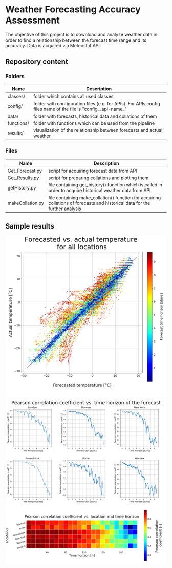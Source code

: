 # Weather Forecasting Accuracy Assessment

The objective of this project is to download and analyze weather data in order to find a relationship between the forecast time range and its accuracy. Data is acquired via Meteostat API.



## Repository content

### Folders 

| Name       | Description                                                  |
| ---------- | ------------------------------------------------------------ |
| classes/   | folder which contains all used classes                       |
| config/    | folder with configuration files (e.g. for APIs). For APIs config files name of the file is "config__api-name_" |
| data/      | folder with forecasts, historical data and collations of them |
| functions/ | folder with functions which can be used from the pipeline    |
| results/   | visualization of the relationship between forecasts and actual weather |



### Files 

| Name             | Description                                                  |
| ---------------- | ------------------------------------------------------------ |
| Get_Forecast.py  | script for acquiring forecast data from API                  |
| Get_Results.py   | script for preparing collations and plotting them            |
| getHistory.py    | file containing get_history() function which is called in order to acquire historical weather data from API |
| makeCollation.py | file containing make_collation() function for acquiring collations of forecasts and historical data for the further analysis |




## Sample results



<img src="results/2020-01-10 ~ 2020-02-20/forecast_vs_actual_averaged.png" alt="forecast_vs_actual" style="zoom:50%;" />



<img src="results/2020-01-10 ~ 2020-02-20/corr_vs_time_separate.png" alt="correlation_vs_time" style="zoom:50%;" />



<img src="results/2020-01-10 ~ 2020-02-20/corr_vs_location_and_time.png" alt="correlation_vs_time_and_location" style="zoom:50%;" />
